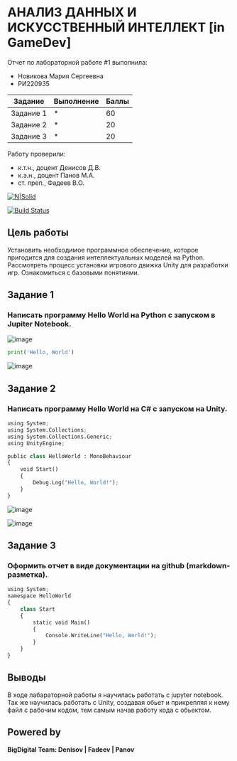 # АНАЛИЗ ДАННЫХ И ИСКУССТВЕННЫЙ ИНТЕЛЛЕКТ [in GameDev]
Отчет по лабораторной работе #1 выполнила:
- Новикова Мария Сергеевна
- РИ220935

| Задание | Выполнение | Баллы |
| ------ | ------ | ------ |
| Задание 1 | * | 60 |
| Задание 2 | * | 20 |
| Задание 3 | * | 20 |

Работу проверили:
- к.т.н., доцент Денисов Д.В.
- к.э.н., доцент Панов М.А.
- ст. преп., Фадеев В.О.

[![N|Solid](https://cldup.com/dTxpPi9lDf.thumb.png)](https://nodesource.com/products/nsolid)

[![Build Status](https://travis-ci.org/joemccann/dillinger.svg?branch=master)](https://travis-ci.org/joemccann/dillinger)


## Цель работы
Установить необходимое программное обеспечение, которое пригодится для создания интеллектуальных моделей на Python. Рассмотреть процесс установки игрового движка Unity для разработки игр. Ознакомиться с базовыми понятиями. 

## Задание 1
### Написать программу Hello World на Python с запуском в Jupiter Notebook.

![image](https://github.com/kofuru/readme/assets/127126154/559fce54-b9ec-48d5-b595-25a67c774b07)

```py
print('Hello, World')
```
![image](https://github.com/kofuru/readme/assets/127126154/460f886f-386f-4ddc-8d1f-cb351cfc255b)

## Задание 2
### Написать программу Hello World на C# с запуском на Unity. 

```py
using System;
using System.Collections;
using System.Collections.Generic;
using UnityEngine;

public class HelloWorld : MonoBehaviour
{
    void Start()
    {
        Debug.Log("Hello, World!");
    }
}
```
![image](https://github.com/kofuru/readme/assets/127126154/9372d52d-f732-4c12-a118-1014e82f0827)

![image](https://github.com/kofuru/readme/assets/127126154/d81fba65-31cf-495c-bce5-28c0d1e0cf1d)

## Задание 3
### Оформить отчет в виде документации на github (markdown-разметка).

```py
using System;
namespace HelloWorld
{
    class Start 
    {
        static void Main() 
        {
            Console.WriteLine("Hello, World!");
        }
    }
}
```
## Выводы

В ходе лабараторной работы я научилась работать с jupyter notebook. Так же научилась работать с Unity, создавая обьет и прикрепляя к нему файл с рабочим кодом, тем самым начав работу кода с обьектом. 

## Powered by

**BigDigital Team: Denisov | Fadeev | Panov**
